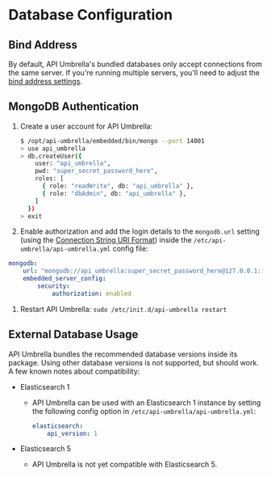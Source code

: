 # Database Configuration

## Bind Address

By default, API Umbrella's bundled databases only accept connections from the same server. If you're running multiple
servers, you'll need to adjust the [bind address settings](multi-server.html#bind-address).

## MongoDB Authentication

1. Create a user account for API Umbrella:

    ```bash
    $ /opt/api-umbrella/embedded/bin/mongo --port 14001
    > use api_umbrella
    > db.createUser({
        user: "api_umbrella",
        pwd: "super_secret_password_here",
        roles: [
          { role: "readWrite", db: "api_umbrella" },
          { role: "dbAdmin", db: "api_umbrella" },
        ]
      })
    > exit
    ```

1. Enable authorization and add the login details to the `mongodb.url` setting (using the
   [Connection String URI Format](https://docs.mongodb.org/manual/reference/connection-string/)) inside the
   `/etc/api-umbrella/api-umbrella.yml` config file:

```yaml
mongodb:
    url: "mongodb://api_umbrella:super_secret_password_here@127.0.0.1:14001/api_umbrella"
    embedded_server_config:
        security:
            authorization: enabled
```

1. Restart API Umbrella: `sudo /etc/init.d/api-umbrella restart`

## External Database Usage

API Umbrella bundles the recommended database versions inside its package. Using other database versions is not
supported, but should work. A few known notes about compatibility:

-   Elasticsearch 1

    -   API Umbrella can be used with an Elasticsearch 1 instance by setting the following config option in
        `/etc/api-umbrella/api-umbrella.yml`:

        ```yaml
        elasticsearch:
            api_version: 1
        ```

-   Elasticsearch 5
    -   API Umbrella is not yet compatible with Elasticsearch 5.
